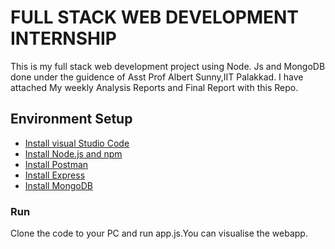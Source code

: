 # FULL STACK WEB DEVELOPMENT INTERNSHIP
This is my full stack web development project using Node. Js and MongoDB done under the guidence of Asst Prof Albert Sunny,IIT Palakkad.
I have attached My weekly Analysis Reports and Final Report with this Repo.
## Environment Setup
- [Install visual Studio Code](https://code.visualstudio.com/download)
- [Install Node.js and npm](https://nodejs.org/en/download/)
- [Install Postman](https://www.postman.com/downloads/)
- [Install Express](https://expressjs.com/en/starter/installing.html)
- [Install MongoDB](https://docs.mongodb.com/manual/installation)
### Run
Clone the code to your PC and run app.js.You can visualise the webapp.
